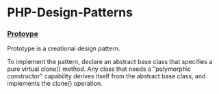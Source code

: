 # PHP-Design-Patterns #

### [Protoype](https://en.wikipedia.org/wiki/Prototype_pattern "Named link title") ###

Prototype is a creational design pattern.

To implement the pattern, declare an abstract base class that specifies a pure virtual clone() method. Any class that needs a "polymorphic constructor" capability derives itself from the abstract base class, and implements the clone() operation.